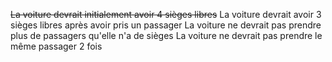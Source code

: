~~La voiture devrait initialement avoir 4 sièges libres~~
La voiture devrait avoir 3 sièges libres après avoir pris un passager
La voiture ne devrait pas prendre plus de passagers qu'elle n'a de sièges
La voiture ne devrait pas prendre le même passager 2 fois
